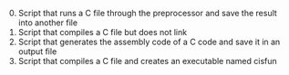 0. Script that runs a C file through the preprocessor and save the result into another file
1. Script that compiles a C file but does not link
2. Script that generates the assembly code of a C code and save it in an output file
3. Script that compiles a C file and creates an executable named cisfun

